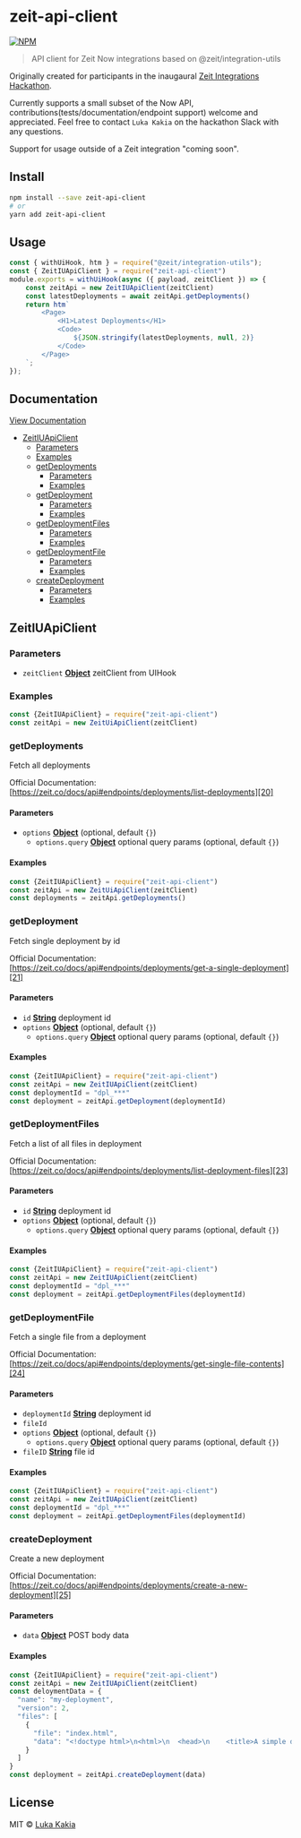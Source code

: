 # zeit-api-client

[![NPM](https://img.shields.io/npm/v/zeit-api-client.svg)](https://www.npmjs.com/package/zeit-api-client)

> API client for Zeit Now integrations based on @zeit/integration-utils

Originally created for participants in the inaugaural [Zeit Integrations Hackathon](https://zeit.co/hackathon). 

Currently supports a small subset of the Now API, contributions(tests/documentation/endpoint support) welcome and appreciated. Feel free to contact `Luka Kakia` on the hackathon Slack with any questions.

Support for usage outside of a Zeit integration "coming soon".

## Install

```bash
npm install --save zeit-api-client
# or 
yarn add zeit-api-client
```
## Usage
```javascript
const { withUiHook, htm } = require("@zeit/integration-utils");
const { ZeitIUApiClient } = require("zeit-api-client")
module.exports = withUiHook(async ({ payload, zeitClient }) => {
	const zeitApi = new ZeitIUApiClient(zeitClient)
	const latestDeployments = await zeitApi.getDeployments()
	return htm`
		<Page>
			<H1>Latest Deployments</H1>
			<Code>
				${JSON.stringify(latestDeployments, null, 2)}
			</Code>
		</Page>
	`;
});

```
## Documentation
[View Documentation](https://zeit-api-client-docs.lilo.now.sh/)


-   [ZeitIUApiClient][1]
    -   [Parameters][2]
    -   [Examples][3]
    -   [getDeployments][4]
        -   [Parameters][5]
        -   [Examples][6]
    -   [getDeployment][7]
        -   [Parameters][8]
        -   [Examples][9]
    -   [getDeploymentFiles][10]
        -   [Parameters][11]
        -   [Examples][12]
    -   [getDeploymentFile][13]
        -   [Parameters][14]
        -   [Examples][15]
    -   [createDeployment][16]
        -   [Parameters][17]
        -   [Examples][18]

## ZeitIUApiClient

### Parameters

-   `zeitClient` **[Object][19]** zeitClient from UIHook

### Examples

```javascript
const {ZeitIUApiClient} = require("zeit-api-client")
const zeitApi = new ZeitUiApiClient(zeitClient)
```

### getDeployments

Fetch all deployments

Official Documentation:
[https://zeit.co/docs/api#endpoints/deployments/list-deployments][20]

#### Parameters

-   `options` **[Object][19]**  (optional, default `{}`)
    -   `options.query` **[Object][19]** optional query params (optional, default `{}`)

#### Examples

```javascript
const {ZeitIUApiClient} = require("zeit-api-client")
const zeitApi = new ZeitUiApiClient(zeitClient)
const deployments = zeitApi.getDeployments()
```

### getDeployment

Fetch single deployment by id

Official Documentation:
[https://zeit.co/docs/api#endpoints/deployments/get-a-single-deployment][21]

#### Parameters

-   `id` **[String][22]** deployment id
-   `options` **[Object][19]**  (optional, default `{}`)
    -   `options.query` **[Object][19]** optional query params (optional, default `{}`)

#### Examples

```javascript
const {ZeitIUApiClient} = require("zeit-api-client")
const zeitApi = new ZeitIUApiClient(zeitClient)
const deploymentId = "dpl_***"
const deployment = zeitApi.getDeployment(deploymentId)
```

### getDeploymentFiles

Fetch a list of all files in deployment

Official Documentation:
[https://zeit.co/docs/api#endpoints/deployments/list-deployment-files][23]

#### Parameters

-   `id` **[String][22]** deployment id
-   `options` **[Object][19]**  (optional, default `{}`)
    -   `options.query` **[Object][19]** optional query params (optional, default `{}`)

#### Examples

```javascript
const {ZeitIUApiClient} = require("zeit-api-client")
const zeitApi = new ZeitIUApiClient(zeitClient)
const deploymentId = "dpl_***"
const deployment = zeitApi.getDeploymentFiles(deploymentId)
```

### getDeploymentFile

Fetch a single file from a deployment

Official Documentation:
[https://zeit.co/docs/api#endpoints/deployments/get-single-file-contents][24]

#### Parameters

-   `deploymentId` **[String][22]** deployment id
-   `fileId`  
-   `options` **[Object][19]**  (optional, default `{}`)
    -   `options.query` **[Object][19]** optional query params (optional, default `{}`)
-   `fileID` **[String][22]** file id

#### Examples

```javascript
const {ZeitIUApiClient} = require("zeit-api-client")
const zeitApi = new ZeitIUApiClient(zeitClient)
const deploymentId = "dpl_***"
const deployment = zeitApi.getDeploymentFiles(deploymentId)
```

### createDeployment

Create a new deployment

Official Documentation:
[https://zeit.co/docs/api#endpoints/deployments/create-a-new-deployment][25]

#### Parameters

-   `data` **[Object][19]** POST body data

#### Examples

```javascript
const {ZeitIUApiClient} = require("zeit-api-client")
const zeitApi = new ZeitIUApiClient(zeitClient)
const deloymentData = {
  "name": "my-deployment",
  "version": 2,
  "files": [
    {
      "file": "index.html",
      "data": "<!doctype html>\n<html>\n  <head>\n    <title>A simple deployment with the Now API!</title>\n  </head>\n  <body>\n    <h1>Welcome to a simple static file</h1>\n    <p>Deployed with <a href=\"https://zeit.co/docs/api\">ZEIT&apos;s Now API</a>!</p>\n    </body>\n</html>"
    }
  ]
}
const deployment = zeitApi.createDeployment(data)
```

[1]: #zeitiuapiclient

[2]: #parameters

[3]: #examples

[4]: #getdeployments

[5]: #parameters-1

[6]: #examples-1

[7]: #getdeployment

[8]: #parameters-2

[9]: #examples-2

[10]: #getdeploymentfiles

[11]: #parameters-3

[12]: #examples-3

[13]: #getdeploymentfile

[14]: #parameters-4

[15]: #examples-4

[16]: #createdeployment

[17]: #parameters-5

[18]: #examples-5

[19]: https://developer.mozilla.org/docs/Web/JavaScript/Reference/Global_Objects/Object

[20]: https://zeit.co/docs/api#endpoints/deployments/list-deployments

[21]: https://zeit.co/docs/api#endpoints/deployments/get-a-single-deployment

[22]: https://developer.mozilla.org/docs/Web/JavaScript/Reference/Global_Objects/String

[23]: https://zeit.co/docs/api#endpoints/deployments/list-deployment-files

[24]: https://zeit.co/docs/api#endpoints/deployments/get-single-file-contents

[25]: https://zeit.co/docs/api#endpoints/deployments/create-a-new-deployment


## License

MIT © [Luka Kakia](https://github.com/manguluka)

